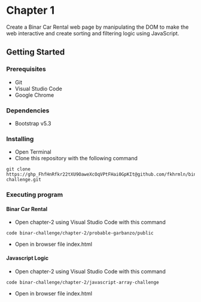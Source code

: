 # Chapter 1

Create a Binar Car Rental web page by manipulating the DOM to make the web interactive and create sorting and filtering logic using JavaScript.

## Getting Started

### Prerequisites

- Git
- Visual Studio Code
- Google Chrome

### Dependencies

- Bootstrap v5.3

### Installing

- Open Terminal
- Clone this repository with the following command

```
git clone https://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@github.com/fkhrmln/binar-challenge.git
```

### Executing program

#### Binar Car Rental

- Open chapter-2 using Visual Studio Code with this command

```
code binar-challenge/chapter-2/probable-garbanzo/public
```

- Open in browser file index.html

#### Javascript Logic

- Open chapter-2 using Visual Studio Code with this command

```
code binar-challenge/chapter-2/javascript-array-challenge
```

- Open in browser file index.html
